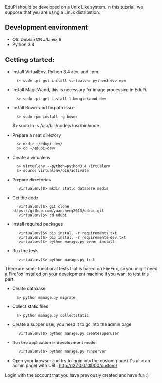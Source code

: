 EduPi should be developed on a Unix Like system.
In this tutorial, we suppose that you are using a Linux distribution.


## Development environment

* OS: Debian GNU/Linux 8
* Python 3.4



## Getting started:

* Install VirtualEnv, Python 3.4 dev. and npm.

        $> sudo apt-get install virtualenv python3-dev npm

* Install MagicWand, this is necessary for image processing in EduPi.

        $> sudo apt-get install libmagickwand-dev

* Install Bower and fix path issue

        $> sudo npm install -g bower
	$> sudo ln -s /usr/bin/nodejs /usr/bin/node

* Prepare a neat directory

        $> mkdir ~/edupi-dev/
        $> cd ~/edupi-dev/

* Create a virtualenv

        $> virtualenv --python=python3.4 virtualenv
        $> source virtualenv/bin/activate

* Prepare directories

        (virtualenv)$> mkdir static database media

* Get the code

        (virtualenv)$> git clone https://github.com/yuancheng2013/edupi.git
        (virtualenv)$> cd edupi

* Install required packages

        (virtualenv)$> pip install -r requirements.txt
        (virtualenv)$> pip install -r requirements-dev.txt
        (virtualenv)$> python manage.py bower install


* Run the tests

        (virtualenv)$> python manage.py test

There are some functional tests that is based on FireFox,
so you might need a FireFox installed on your development machine if you want to test this part.


* Create database

        $> python manage.py migrate

* Collect static files

        $> python manage.py collectstatic

* Create a supper user, you need it to go into the admin page

        (virtualenv)$> python manage.py createsuperuser

* Run the application in development mode.

        (virtualenv)$> python manage.py runserver
        
* Open your browser and try to login into the custom 
page (it's also an admin page) with URL:  http://127.0.0.1:8000/custom/

Login with the account that you have previously created and have fun :)
